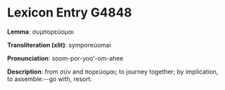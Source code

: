 # Lexicon Entry G4848

**Lemma**: συμπορεύομαι

**Transliteration (xlit)**: symporeúomai

**Pronunciation**: soom-por-yoo'-om-ahee

**Description**:
from σύν and πορεύομαι; to journey together; by implication, to assemble:--go with, resort.
